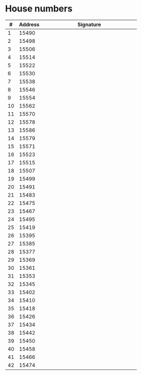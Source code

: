 # House numbers

| #  | Address | <div style="width:290px">Signature</div> |
| -- | ------- | --------- |
|  1 |   15490 |           |
|  2 |   15498 |           |
|  3 |   15506 |           |
|  4 |   15514 |           |
|  5 |   15522 |           |
|  6 |   15530 |           |
|  7 |   15538 |           |
|  8 |   15546 |           |
|  9 |   15554 |           |
| 10 |   15562 |           |
| 11 |   15570 |           |
| 12 |   15578 |           |
| 13 |   15586 |           |
| 14 |   15579 |           |
| 15 |   15571 |           |
| 16 |   15523 |           |
| 17 |   15515 |           |
| 18 |   15507 |           |
| 19 |   15499 |           |
| 20 |   15491 |           |
| 21 |   15483 |           |
| 22 |   15475 |           |
| 23 |   15467 |           |
| 24 |   15495 |           |
| 25 |   15419 |           |
| 26 |   15395 |           |
| 27 |   15385 |           |
| 28 |   15377 |           |
| 29 |   15369 |           |
| 30 |   15361 |           |
| 31 |   15353 |           |
| 32 |   15345 |           |
| 33 |   15402 |           |
| 34 |   15410 |           |
| 35 |   15418 |           |
| 36 |   15426 |           |
| 37 |   15434 |           |
| 38 |   15442 |           |
| 39 |   15450 |           |
| 40 |   15458 |           |
| 41 |   15466 |           |
| 42 |   15474 |           |
